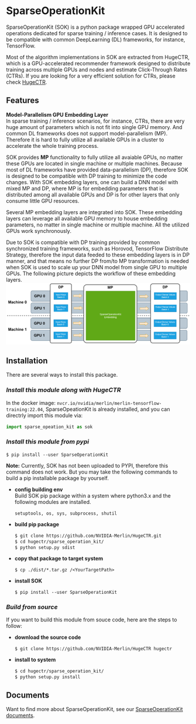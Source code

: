 # SparseOperationKit #
SparseOperationKit (SOK) is a python package wrapped GPU accelerated operations dedicated for sparse training / inference cases. It is designed to be compatible with common DeepLearning (DL) frameworks, for instance, TensorFlow.

Most of the algorithm implementations in SOK are extracted from HugeCTR, which is a GPU-accelerated recommender framework designed to distribute training across multiple GPUs and nodes and estimate Click-Through Rates (CTRs). If you are looking for a very efficient solution for CTRs, please check [HugeCTR](https://github.com/NVIDIA-Merlin/HugeCTR#readme).

## Features ##
**Model-Parallelism GPU Embedding Layer** <br>
In sparse training / inference scenarios, for instance, CTRs, there are very huge amount of parameters which is not fit into single GPU memory. And common DL frameworks does not support model-parallelism (MP). Therefore it is hard to fully utilize all available GPUs in a cluster to accelerate the whole training process. 

SOK provides **MP** functionality to fully utilize all avaiable GPUs, no matter these GPUs are located in single machine or multiple machines. Because most of DL frameworks have provided data-parallelism (DP), therefore SOK is designed to be compatible with DP training to minimize the code changes. With SOK embedding layers, one can build a DNN model with mixed MP and DP, where MP is for embedding parameters that is distributed among all available GPUs and DP is for other layers that only consume little GPU resources.

Several MP embedding layers are integrated into SOK. These embedding layers can leverage all available GPU memory to house embedding parameters, no matter in single machine or multiple machine. All the utilized GPUs work synchronously.

Due to SOK is compatible with DP training provided by common synchronized training frameworks, such as Horovod, TensorFlow Distribute Strategy, therefore the input data feeded to these embedding layers is in DP manner, and that means no further DP from/to MP transformation is needed when SOK is used to scale up your DNN model from single GPU to multiple GPUs. The following picture depicts the workflow of these embedding layers.
![WorkFlowOfEmbeddingLayer](documents/source/images/workflow_of_embeddinglayer.png)

## Installation ##
There are several ways to install this package. <br>

### *Install this module along with HugeCTR* ###
In the docker image: `nvcr.io/nvidia/merlin/merlin-tensorflow-training:22.04`, SparseOpeationKit is already installed, and you can directrly import this module via:
```python
import sparse_opeation_kit as sok
```
    
### *Install this module from pypi* ###
```shell
$ pip install --user SparseOperationKit
```
**Note:** Currently, SOK has not been uploaded to PYPI, therefore this command does not work. But you may take the following commands to build a pip installable package by yourself.
+ **config building env** <br>
Build SOK pip package within a system where python3.x and the following modules are installed.
    ```text
    setuptools, os, sys, subprocess, shutil
    ```
+ **build pip package**
    ```shell
    $ git clone https://github.com/NVIDIA-Merlin/HugeCTR.git
    $ cd hugectr/sparse_operation_kit/
    $ python setup.py sdist
    ```
+ **copy that package to target system**
    ```shell
    $ cp ./dist/*.tar.gz /<YourTargetPath>
    ```
+ **install SOK**
    ```shell
    $ pip install --user SparseOperationKit
    ```

### *Build from source* ### 
If you want to build this module from souce code, here are the steps to follow: <br>
+ **download the source code**
    ```shell
    $ git clone https://github.com/NVIDIA-Merlin/HugeCTR hugectr
    ```
+ **install to system**
    ```shell
    $ cd hugectr/sparse_operation_kit/
    $ python setup.py install
    ```

## Documents ##
Want to find more about SparseOperationKit, see our [SparseOperationKit documents](https://nvidia-merlin.github.io/HugeCTR/sparse_operation_kit/master/index.html).

